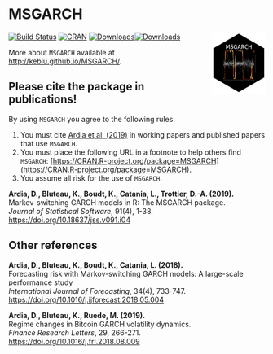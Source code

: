 # MSGARCH
[![Build Status](https://travis-ci.org/keblu/MSGARCH.svg?branch=master)](https://travis-ci.org/keblu/MSGARCH)
[![CRAN](http://www.r-pkg.org/badges/version/MSGARCH)](https://cran.r-project.org/package=MSGARCH) [![Downloads](http://cranlogs.r-pkg.org/badges/MSGARCH?color=brightgreen)](http://www.r-pkg.org/pkg/MSGARCH)[![Downloads](http://cranlogs.r-pkg.org/badges/grand-total/MSGARCH?color=brightgreen)](http://www.r-pkg.org/pkg/MSGARCH)
<a href='http://keblu.github.io/MSGARCH/'><img src='hexmsgarch_small.png' align="right"  height="120"/></a>
 
More about `MSGARCH` available at http://keblu.github.io/MSGARCH/.

## Please cite the package in publications!

By using `MSGARCH` you agree to the following rules: 

1) You must cite [Ardia et al. (2019)](https://doi.org/10.18637/jss.v091.i04) in working papers and published papers that use `MSGARCH`.
2) You must place the following URL in a footnote to help others find `MSGARCH`: [https://CRAN.R-project.org/package=MSGARCH](https://CRAN.R-project.org/package=MSGARCH). 
3) You assume all risk for the use of `MSGARCH`.

**Ardia, D., Bluteau, K., Boudt, K., Catania, L., Trottier, D.-A. (2019).**    
Markov-switching GARCH models in R: The MSGARCH package.    
_Journal of Statistical Software_, 91(4), 1-38.    
https://doi.org/10.18637/jss.v091.i04

## Other references

**Ardia, D., Bluteau, K., Boudt, K., Catania, L. (2018).**  
Forecasting risk with Markov-switching GARCH models: A large-scale performance study   
_International Journal of Forecasting_, 34(4), 733-747.                                               
https://doi.org/10.1016/j.ijforecast.2018.05.004

**Ardia, D., Bluteau, K., Ruede, M. (2019).**    
Regime changes in Bitcoin GARCH volatility dynamics.    
_Finance Research Letters_, 29, 266-271.                                         
https://doi.org/10.1016/j.frl.2018.08.009
